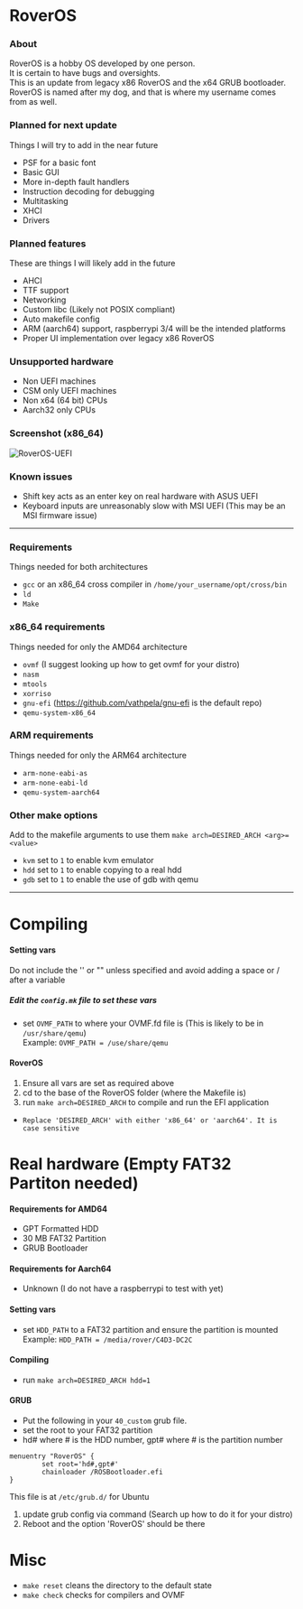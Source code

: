 # RoverOS

### About
RoverOS is a hobby OS developed by one person.  
It is certain to have bugs and oversights.  
This is an update from legacy x86 RoverOS and the x64 GRUB bootloader.  
RoverOS is named after my dog, and that is where my username comes from as well.  

### Planned for next update
Things I will try to add in the near future
* PSF for a basic font
* Basic GUI
* More in-depth fault handlers
* Instruction decoding for debugging
* Multitasking
* XHCI
* Drivers

### Planned features
These are things I will likely add in the future
* AHCI
* TTF support
* Networking
* Custom libc (Likely not POSIX compliant)
* Auto makefile config
* ARM (aarch64) support, raspberrypi 3/4 will be the intended platforms
* Proper UI implementation over legacy x86 RoverOS

### Unsupported hardware
* Non UEFI machines
* CSM only UEFI machines
* Non x64 (64 bit) CPUs
* Aarch32 only CPUs

### Screenshot (x86_64)
![RoverOS-UEFI](https://user-images.githubusercontent.com/111342077/232359539-c0e2b337-8fb0-42e7-8936-c9a702981144.png)


### Known issues
* Shift key acts as an enter key on real hardware with ASUS UEFI
* Keyboard inputs are unreasonably slow with MSI UEFI (This may be an MSI firmware issue)
---
### Requirements
Things needed for both architectures
* `gcc` or an x86_64 cross compiler in `/home/your_username/opt/cross/bin`
* `ld`
* `Make`

### x86_64 requirements
Things needed for only the AMD64 architecture
* `ovmf` (I suggest looking up how to get ovmf for your distro)
* `nasm`
* `mtools`
* `xorriso`
* `gnu-efi` (https://github.com/vathpela/gnu-efi is the default repo)
* `qemu-system-x86_64`

### ARM requirements
Things needed for only the ARM64 architecture
* `arm-none-eabi-as`
* `arm-none-eabi-ld`
* `qemu-system-aarch64`

### Other make options
Add to the makefile arguments to use them `make arch=DESIRED_ARCH <arg>=<value>`
* `kvm` set to `1` to enable kvm emulator
* `hdd` set to `1` to enable copying to a real hdd
* `gdb` set to `1` to enable the use of gdb with qemu
---
# Compiling
#### Setting vars
Do not include the '' or "" unless specified and avoid adding a space or / after a variable  
##### Edit the `config.mk` file to set these vars
* set `OVMF_PATH` to where your OVMF.fd file is (This is likely to be in `/usr/share/qemu`)  
Example: `OVMF_PATH = /use/share/qemu`  
#### RoverOS
1. Ensure all vars are set as required above
2. cd to the base of the RoverOS folder (where the Makefile is)
3. run `make arch=DESIRED_ARCH` to compile and run the EFI application
* `Replace 'DESIRED_ARCH' with either 'x86_64' or 'aarch64'. It is case sensitive`

# Real hardware (Empty FAT32 Partiton needed)
#### Requirements for AMD64
* GPT Formatted HDD
* 30 MB FAT32 Partition
* GRUB Bootloader
#### Requirements for Aarch64
* Unknown (I do not have a raspberrypi to test with yet)
#### Setting vars
* set `HDD_PATH` to a FAT32 partition and ensure the partition is mounted  
Example: `HDD_PATH = /media/rover/C4D3-DC2C`
#### Compiling
* run `make arch=DESIRED_ARCH hdd=1`
#### GRUB
* Put the following in your `40_custom` grub file.
* set the root to your FAT32 partition 
* hd# where # is the HDD number, gpt# where # is the partition number
```
menuentry "RoverOS" {
        set root='hd#,gpt#'
        chainloader /ROSBootloader.efi
}
```
This file is at `/etc/grub.d/` for Ubuntu  
1. update grub config via command (Search up how to do it for your distro)  
2. Reboot and the option 'RoverOS' should be there

# Misc
* `make reset` cleans the directory to the default state
* `make check` checks for compilers and OVMF
